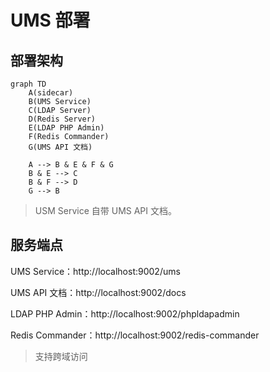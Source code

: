 # UMS 部署



## 部署架构

```mermaid
graph TD
	A(sidecar)
	B(UMS Service)
	C(LDAP Server)
	D(Redis Server)
	E(LDAP PHP Admin)
	F(Redis Commander)
	G(UMS API 文档)
	
	A --> B & E & F & G
	B & E --> C
	B & F --> D
	G --> B
```

> USM Service 自带 UMS API 文档。



## 服务端点

UMS Service：http://localhost:9002/ums

UMS API 文档：http://localhost:9002/docs

LDAP PHP Admin：http://localhost:9002/phpldapadmin

Redis Commander：http://localhost:9002/redis-commander

> 支持跨域访问

